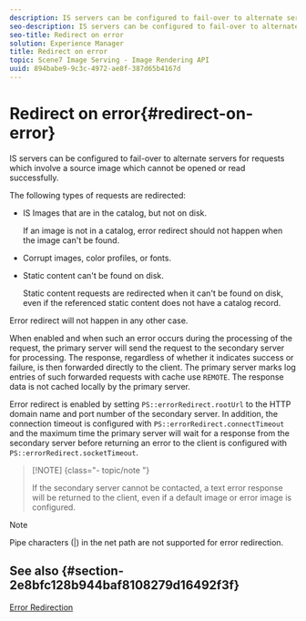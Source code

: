 ```yaml
---
description: IS servers can be configured to fail-over to alternate servers for requests which involve a source image which cannot be opened or read successfully.
seo-description: IS servers can be configured to fail-over to alternate servers for requests which involve a source image which cannot be opened or read successfully.
seo-title: Redirect on error
solution: Experience Manager
title: Redirect on error
topic: Scene7 Image Serving - Image Rendering API
uuid: 894babe9-9c3c-4972-ae8f-387d65b4167d
---
```


# Redirect on error{#redirect-on-error}

IS servers can be configured to fail-over to alternate servers for requests which involve a source image which cannot be opened or read successfully.

The following types of requests are redirected:

* IS Images that are in the catalog, but not on disk.

  If an image is not in a catalog, error redirect should not happen when the image can't be found. 

* Corrupt images, color profiles, or fonts. 
* Static content can't be found on disk.

  Static content requests are redirected when it can't be found on disk, even if the referenced static content does not have a catalog record.

Error redirect will not happen in any other case.

When enabled and when such an error occurs during the processing of the request, the primary server will send the request to the secondary server for processing. The response, regardless of whether it indicates success or failure, is then forwarded directly to the client. The primary server marks log entries of such forwarded requests with cache use `REMOTE`. The response data is not cached locally by the primary server.

Error redirect is enabled by setting `PS::errorRedirect.rootUrl` to the HTTP domain name and port number of the secondary server. In addition, the connection timeout is configured with `PS::errorRedirect.connectTimeout` and the maximum time the primary server will wait for a response from the secondary server before returning an error to the client is configured with `PS::errorRedirect.socketTimeout`.

>[!NOTE] {class="- topic/note "}
>
>If the secondary server cannot be contacted, a text error response will be returned to the client, even if a default image or error image is configured.

>[!NOTE]
>
>Pipe characters (|) in the net path are not supported for error redirection.

## See also {#section-2e8bfc128b944baf8108279d16492f3f}

[Error Redirection](../../../is-api/image-serving-api-ref/c-configuration-and-administration/c-server-settings/r-error-redirection.md#reference-268b1bf6ce1b44bb979727c6f5daf1ac) 
